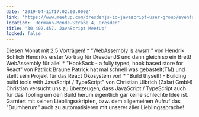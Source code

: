 ```yaml
---
date: '2019-04-11T17:02:00.000Z'
link: 'https://www.meetup.com/dresdenjs-io-javascript-user-group/events/260261424'
location: 'Hermann-Mende-Straße 4, Dresden'
title: '30.402.457. JavaScript MeetUp'
locked: false
---
```

Diesen Monat mit 2,5 Vorträgen! * "WebAssembly is awsm!" von Hendrik Sohlich Hendriks erster Vortrag für DresdenJS und dann gleich so ein Brett! WebAssembly für alle! * "HookSack - a fully typed, hook based store for React" von Patrick Braune Patrick hat mal schnell was gebastelt(TM) und stellt sein Projekt für das React Ökosystem vor! * "Build thyself! - Building build tools with JavaScript / TypeScript" von Christian Ulbrich (Zalari GmbH) Christian versucht uns zu überzeugen, dass JavaScript / TypeScript auch für das Tooling um den Build herum eigentlich gar keine schlechte Idee ist. Garniert mit seinen Lieblingsskripten, bzw. dem allgemeinen Aufruf das "Drumherum" auch zu automatisieren mit unserer aller Lieblingssprache!
